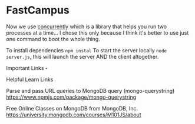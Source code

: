 # FastCampus

Now we use [concurrently](https://github.com/kimmobrunfeldt/concurrently) which is a library that helps you run two processes at a time... I chose this only because I think it's better to use just one command to boot the whole thing.

To install dependencies `npm instal`
To start the server locally `node server.js`, this will launch the server AND the client altogether.

Important Links -


Helpful Learn Links 

Parse and pass URL queries to MongoDB query (mongo-querystring)
  https://www.npmjs.com/package/mongo-querystring

Free Online Classes on MongoDB from MongoDB, Inc.
  https://university.mongodb.com/courses/M101JS/about
